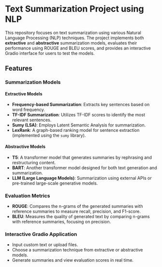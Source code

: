# Text Summarization Project using NLP

This repository focuses on text summarization using various Natural Language Processing (NLP) techniques. The project implements both **extractive** and **abstractive** summarization models, evaluates their performance using ROUGE and BLEU scores, and provides an interactive Gradio interface for users to test the models.

## Features

### Summarization Models

#### **Extractive Models**
- **Frequency-based Summarization**: Extracts key sentences based on word frequency.
- **TF-IDF Summarization**: Utilizes TF-IDF scores to identify the most relevant sentences.
- **Sumy (LSA)**: Employs Latent Semantic Analysis for summarization.
- **LexRank**: A graph-based ranking model for sentence extraction (implemented using the `sumy` library).

#### **Abstractive Models**
- **T5**: A transformer model that generates summaries by rephrasing and restructuring content.
- **BART**: Another transformer model designed for both text generation and summarization.
- **LLM (Large Language Models)**: Summarization using external APIs or pre-trained large-scale generative models.

### Evaluation Metrics
- **ROUGE**: Compares the n-grams of the generated summaries with reference summaries to measure recall, precision, and F1-score.
- **BLEU**: Measures the quality of generated text by comparing n-grams with reference summaries, focusing on precision.

### Interactive Gradio Application
- Input custom text or upload files.
- Choose a summarization technique from extractive or abstractive models.
- Generate summaries and view evaluation scores in real time.


